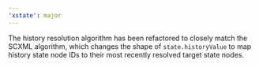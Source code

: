 ```yaml
---
'xstate': major
---
```


The history resolution algorithm has been refactored to closely match the SCXML algorithm, which changes the shape of `state.historyValue` to map history state node IDs to their most recently resolved target state nodes.

